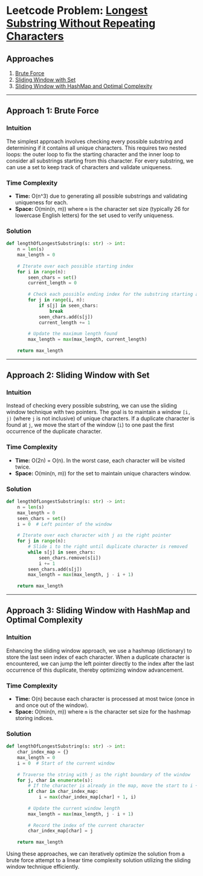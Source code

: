 # Leetcode Problem: [Longest Substring Without Repeating Characters](https://leetcode.com/problems/longest-substring-without-repeating-characters/)

## Approaches
1. [Brute Force](#approach-1-brute-force)
2. [Sliding Window with Set](#approach-2-sliding-window-with-set)
3. [Sliding Window with HashMap and Optimal Complexity](#approach-3-sliding-window-with-hashmap-and-optimal-complexity)

---

## Approach 1: Brute Force

### Intuition
The simplest approach involves checking every possible substring and determining if it contains all unique characters. This requires two nested loops: the outer loop to fix the starting character and the inner loop to consider all substrings starting from this character. For every substring, we can use a set to keep track of characters and validate uniqueness.

### Time Complexity
- **Time:** O(n^3) due to generating all possible substrings and validating uniqueness for each.
- **Space:** O(min(n, m)) where `m` is the character set size (typically 26 for lowercase English letters) for the set used to verify uniqueness.

### Solution
```python
def lengthOfLongestSubstring(s: str) -> int:
    n = len(s)
    max_length = 0
    
    # Iterate over each possible starting index
    for i in range(n):
        seen_chars = set()
        current_length = 0
        
        # Check each possible ending index for the substring starting at i
        for j in range(i, n):
            if s[j] in seen_chars:
                break
            seen_chars.add(s[j])
            current_length += 1
        
        # Update the maximum length found
        max_length = max(max_length, current_length)
    
    return max_length
```

---

## Approach 2: Sliding Window with Set

### Intuition
Instead of checking every possible substring, we can use the sliding window technique with two pointers. The goal is to maintain a window `[i, j)` (where `j` is not inclusive) of unique characters. If a duplicate character is found at `j`, we move the start of the window (`i`) to one past the first occurrence of the duplicate character.

### Time Complexity
- **Time:** O(2n) = O(n). In the worst case, each character will be visited twice.
- **Space:** O(min(n, m)) for the set to maintain unique characters window.

### Solution
```python
def lengthOfLongestSubstring(s: str) -> int:
    n = len(s)
    max_length = 0
    seen_chars = set()
    i = 0  # Left pointer of the window
    
    # Iterate over each character with j as the right pointer
    for j in range(n):
        # Slide i to the right until duplicate character is removed
        while s[j] in seen_chars:
            seen_chars.remove(s[i])
            i += 1
        seen_chars.add(s[j])
        max_length = max(max_length, j - i + 1)
    
    return max_length
```

---

## Approach 3: Sliding Window with HashMap and Optimal Complexity

### Intuition
Enhancing the sliding window approach, we use a hashmap (dictionary) to store the last seen index of each character. When a duplicate character is encountered, we can jump the left pointer directly to the index after the last occurrence of this duplicate, thereby optimizing window advancement.

### Time Complexity
- **Time:** O(n) because each character is processed at most twice (once in and once out of the window).
- **Space:** O(min(n, m)) where `m` is the character set size for the hashmap storing indices.

### Solution
```python
def lengthOfLongestSubstring(s: str) -> int:
    char_index_map = {}
    max_length = 0
    i = 0  # Start of the current window
    
    # Traverse the string with j as the right boundary of the window
    for j, char in enumerate(s):
        # If the character is already in the map, move the start to i + 1 after its last occurrence
        if char in char_index_map:
            i = max(char_index_map[char] + 1, i)
        
        # Update the current window length
        max_length = max(max_length, j - i + 1)
        
        # Record the index of the current character
        char_index_map[char] = j
    
    return max_length
```

Using these approaches, we can iteratively optimize the solution from a brute force attempt to a linear time complexity solution utilizing the sliding window technique efficiently.


